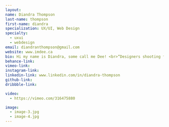 ```yaml
---
layout:
name: Diandra Thompson
last-name: thompson
first-name: diandra
specialization: UX/UI, Web Design
specialty:
  - uxui
  - webdesign
email: diandranthompson@gmail.com
website: www.imdee.ca
bio: Hi my name is Diandra, some call me Dee! <br>“Designers shooting for usable is like a chef shooting for edible.” - Aarron Walter
behance-link:
vimeo-link:
instagram-link:
linkedin-link: www.linkedin.com/in/diandra-thompson
github-link:
dribbble-link:

video:
  - https://vimeo.com/316475880

image:
  - image-3.jpg
  - image-4.jpg
---
```

